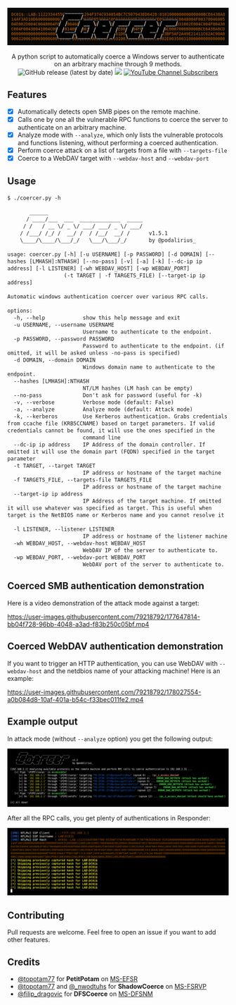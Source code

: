 ![](./.github/banner.png)

<p align="center">
  A python script to automatically coerce a Windows server to authenticate on an arbitrary machine through 9 methods.
  <br>
  <img alt="GitHub release (latest by date)" src="https://img.shields.io/github/v/release/p0dalirius/Coercer">
  <a href="https://twitter.com/intent/follow?screen_name=podalirius_" title="Follow"><img src="https://img.shields.io/twitter/follow/podalirius_?label=Podalirius&style=social"></a>
  <a href="https://www.youtube.com/c/Podalirius_?sub_confirmation=1" title="Subscribe"><img alt="YouTube Channel Subscribers" src="https://img.shields.io/youtube/channel/subscribers/UCF_x5O7CSfr82AfNVTKOv_A?style=social"></a>
  <br>
</p>

## Features

 - [x] Automatically detects open SMB pipes on the remote machine.
 - [x] Calls one by one all the vulnerable RPC functions to coerce the server to authenticate on an arbitrary machine.
 - [x] Analyze mode with `--analyze`, which only lists the vulnerable protocols and functions listening, without performing a coerced authentication.
 - [x] Perform coerce attack on a list of targets from a file with `--targets-file`
 - [x] Coerce to a WebDAV target with `--webdav-host` and `--webdav-port`

## Usage

```
$ ./coercer.py -h                                                                                                  

       ______                              
      / ____/___  ___  _____________  _____
     / /   / __ \/ _ \/ ___/ ___/ _ \/ ___/
    / /___/ /_/ /  __/ /  / /__/  __/ /      v1.5.1
    \____/\____/\___/_/   \___/\___/_/       by @podalirius_

usage: coercer.py [-h] [-u USERNAME] [-p PASSWORD] [-d DOMAIN] [--hashes [LMHASH]:NTHASH] [--no-pass] [-v] [-a] [-k] [--dc-ip ip address] [-l LISTENER] [-wh WEBDAV_HOST] [-wp WEBDAV_PORT]
                  (-t TARGET | -f TARGETS_FILE) [--target-ip ip address]

Automatic windows authentication coercer over various RPC calls.

options:
  -h, --help            show this help message and exit
  -u USERNAME, --username USERNAME
                        Username to authenticate to the endpoint.
  -p PASSWORD, --password PASSWORD
                        Password to authenticate to the endpoint. (if omitted, it will be asked unless -no-pass is specified)
  -d DOMAIN, --domain DOMAIN
                        Windows domain name to authenticate to the endpoint.
  --hashes [LMHASH]:NTHASH
                        NT/LM hashes (LM hash can be empty)
  --no-pass             Don't ask for password (useful for -k)
  -v, --verbose         Verbose mode (default: False)
  -a, --analyze         Analyze mode (default: Attack mode)
  -k, --kerberos        Use Kerberos authentication. Grabs credentials from ccache file (KRB5CCNAME) based on target parameters. If valid credentials cannot be found, it will use the ones specified in the
                        command line
  --dc-ip ip address    IP Address of the domain controller. If omitted it will use the domain part (FQDN) specified in the target parameter
  -t TARGET, --target TARGET
                        IP address or hostname of the target machine
  -f TARGETS_FILE, --targets-file TARGETS_FILE
                        IP address or hostname of the target machine
  --target-ip ip address
                        IP Address of the target machine. If omitted it will use whatever was specified as target. This is useful when target is the NetBIOS name or Kerberos name and you cannot resolve it

  -l LISTENER, --listener LISTENER
                        IP address or hostname of the listener machine
  -wh WEBDAV_HOST, --webdav-host WEBDAV_HOST
                        WebDAV IP of the server to authenticate to.
  -wp WEBDAV_PORT, --webdav-port WEBDAV_PORT
                        WebDAV port of the server to authenticate to.

```

## Coerced SMB authentication demonstration

Here is a video demonstration of the attack mode against a target:

https://user-images.githubusercontent.com/79218792/177647814-bb04f728-96bb-4048-a3ad-f83b250c05bf.mp4

## Coerced WebDAV authentication demonstration

If you want to trigger an HTTP authentication, you can use WebDAV with `--webdav-host` and the netdbios name of your attacking machine! Here is an example:

https://user-images.githubusercontent.com/79218792/178027554-a0b084d8-10af-401a-b54c-f33bec011fe2.mp4

## Example output

In attack mode (without `--analyze` option) you get the following output:

![](./.github/example.png)

After all the RPC calls, you get plenty of authentications in Responder:

![](./.github/hashes.png)

## Contributing

Pull requests are welcome. Feel free to open an issue if you want to add other features.

## Credits

 - [@topotam77](https://twitter.com/topotam77) for **PetitPotam** on [MS-EFSR](https://docs.microsoft.com/en-us/openspecs/windows_protocols/ms-efsr/08796ba8-01c8-4872-9221-1000ec2eff31)
 - [@topotam77](https://twitter.com/topotam77) and [@_nwodtuhs](https://twitter.com/_nwodtuhs) for **ShadowCoerce** on [MS-FSRVP](https://docs.microsoft.com/en-us/openspecs/windows_protocols/ms-fsrvp/dae107ec-8198-4778-a950-faa7edad125b)
 - [@filip_dragovic](https://twitter.com/filip_dragovic) for **DFSCoerce** on [MS-DFSNM](https://docs.microsoft.com/en-us/openspecs/windows_protocols/ms-dfsnm/95a506a8-cae6-4c42-b19d-9c1ed1223979)
